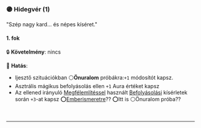 ### 🟣 Hidegvér (1)

"Szép nagy kard... és népes kíséret."

#### 1. fok

🔒 **Követelmény**: nincs

🌟 **Hatás**:
- Ijesztő szituációkban ⚪**Önuralom** próbákra:`+1` módosítót kapsz.
- Asztrális mágikus befolyásolás ellen `+1` Aura értéket kapsz
- Az ellened irányuló [Megfélemlítéssel](../hatterek.szabad/megfelemlites.md) használt [Befolyásolási](../kepzettsegek.primer.altalanos/befolyasolas.md) kísérletek során `+3`-at kapsz ⭕[Emberismeretre](../kepzettsegek.primer.altalanos/emberismeret.md)?? ⭕Itt is ⚪Önuralom próba??

<br />

---
